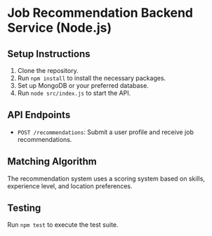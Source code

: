 # Job Recommendation Backend Service (Node.js)

## Setup Instructions

1. Clone the repository.
2. Run `npm install` to install the necessary packages.
3. Set up MongoDB or your preferred database.
4. Run `node src/index.js` to start the API.

## API Endpoints
- `POST /recommendations`: Submit a user profile and receive job recommendations.

## Matching Algorithm
The recommendation system uses a scoring system based on skills, experience level, and location preferences.

## Testing
Run `npm test` to execute the test suite.
